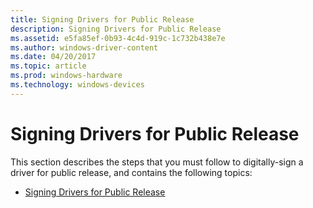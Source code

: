 ```yaml
---
title: Signing Drivers for Public Release
description: Signing Drivers for Public Release
ms.assetid: e5fa85ef-0b93-4c4d-919c-1c732b438e7e
ms.author: windows-driver-content
ms.date: 04/20/2017
ms.topic: article
ms.prod: windows-hardware
ms.technology: windows-devices
---
```


# Signing Drivers for Public Release


This section describes the steps that you must follow to digitally-sign a driver for public release, and contains the following topics:

-   [Signing Drivers for Public Release](signing-drivers-for-public-release--windows-vista-and-later-.md)

 

 





